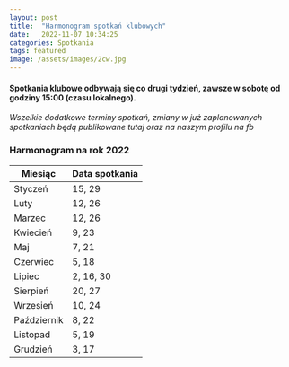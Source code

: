 ```yaml
---
layout: post
title:  "Harmonogram spotkań klubowych"
date:   2022-11-07 10:34:25
categories: Spotkania
tags: featured
image: /assets/images/2cw.jpg
---
```

#### Spotkania klubowe odbywają się co drugi tydzień, zawsze w sobotę od godziny 15:00 (czasu lokalnego).

*Wszelkie dodatkowe terminy spotkań, zmiany w już zaplanowanych spotkaniach będą publikowane tutaj oraz na naszym profilu na fb*

### Harmonogram na rok 2022

| Miesiąc     | Data spotkania |
|-------------|----------------|
| Styczeń     | 15, 29         |
| Luty        | 12, 26         |
| Marzec      | 12, 26         |
| Kwiecień    | 9, 23          |
| Maj         | 7, 21          |
| Czerwiec    | 5, 18          |
| Lipiec      | 2, 16, 30      |
| Sierpień    | 20, 27         |
| Wrzesień    | 10, 24         |
| Październik | 8, 22          |
| Listopad    | 5, 19          |
| Grudzień    | 3, 17          || Grudzień    | 3, 17          |
